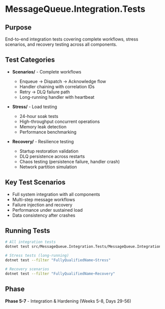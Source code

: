 # MessageQueue.Integration.Tests

## Purpose

End-to-end integration tests covering complete workflows, stress scenarios, and recovery testing across all components.

## Test Categories

- **Scenarios/** - Complete workflows
  - Enqueue → Dispatch → Acknowledge flow
  - Handler chaining with correlation IDs
  - Retry → DLQ failure path
  - Long-running handler with heartbeat

- **Stress/** - Load testing
  - 24-hour soak tests
  - High-throughput concurrent operations
  - Memory leak detection
  - Performance benchmarking

- **Recovery/** - Resilience testing
  - Startup restoration validation
  - DLQ persistence across restarts
  - Chaos testing (persistence failure, handler crash)
  - Network partition simulation

## Key Test Scenarios

- Full system integration with all components
- Multi-step message workflows
- Failure injection and recovery
- Performance under sustained load
- Data consistency after crashes

## Running Tests

```bash
# All integration tests
dotnet test src/MessageQueue.Integration.Tests/MessageQueue.Integration.Tests.csproj

# Stress tests (long-running)
dotnet test --filter "FullyQualifiedName~Stress"

# Recovery scenarios
dotnet test --filter "FullyQualifiedName~Recovery"
```

## Phase

**Phase 5-7** - Integration & Hardening (Weeks 5-8, Days 29-56)
